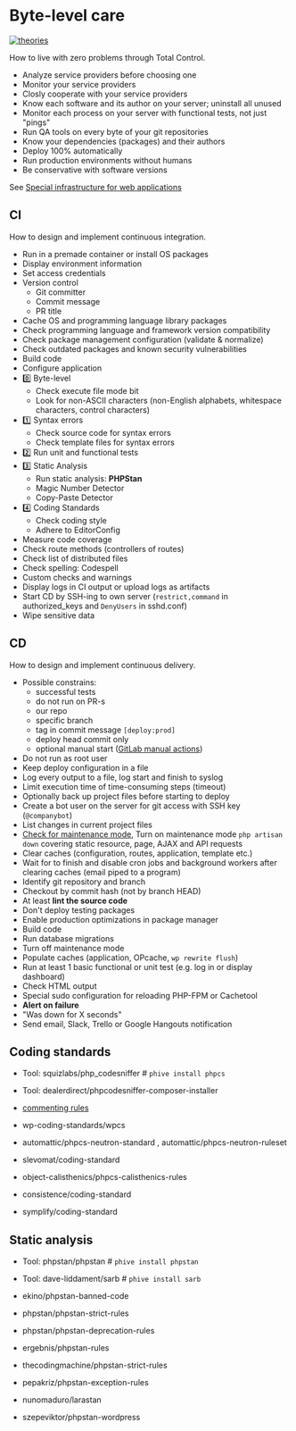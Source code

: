 # Byte-level care

[![theories](https://img.shields.io/badge/more-theories-purple)](https://github.com/stars/szepeviktor/lists/theory)

How to live with zero problems through Total Control.

-   Analyze service providers before choosing one
-   Monitor your service providers
-   Closly cooperate with your service providers
-   Know each software and its author on your server; uninstall all unused
-   Monitor each process on your server with functional tests, not just "pings"
-   Run QA tools on every byte of your git repositories
-   Know your dependencies (packages) and their authors
-   Deploy 100% automatically
-   Run production environments without humans
-   Be conservative with software versions

See [Special infrastructure for web applications](https://github.com/szepeviktor/infrastructure-for-hosting-web-applications)

## CI

How to design and implement continuous integration.

- Run in a premade container or install OS packages
- Display environment information
- Set access credentials
- Version control
    - Git committer
    - Commit message
    - PR title
- Cache OS and programming language library packages
- Check programming language and framework version compatibility
- Check package management configuration (validate & normalize)
- Check outdated packages and known security vulnerabilities
- Build code
- Configure application
- :zero: Byte-level
    - Check execute file mode bit
    - Look for non-ASCII characters
        (non-English alphabets, whitespace characters, control characters)
- :one: Syntax errors
    - Check source code for syntax errors
    - Check template files for syntax errors
- :two: Run unit and functional tests
- :three: Static Analysis
    - Run static analysis: **PHPStan**
    - Magic Number Detector
    - Copy-Paste Detector
- :four: Coding Standards
    - Check coding style
    - Adhere to EditorConfig
- Measure code coverage
- Check route methods (controllers of routes)
- Check list of distributed files
- Check spelling: Codespell
- Custom checks and warnings
- Display logs in CI output or upload logs as artifacts
- Start CD by SSH-ing to own server (`restrict,command` in authorized_keys and `DenyUsers` in sshd.conf)
- Wipe sensitive data

## CD

How to design and implement continuous delivery.

- Possible constrains:
    - successful tests
    - do not run on PR-s
    - our repo
    - specific branch
    - tag in commit message `[deploy:prod]`
    - deploy head commit only
    - optional manual start ([GitLab manual actions](https://gitlab.com/help/ci/yaml/README.md#manual-actions))
- Do not run as root user
- Keep deploy configuration in a file
- Log every output to a file, log start and finish to syslog
- Limit execution time of time-consuming steps (timeout)
- Optionally back up project files before starting to deploy
- Create a bot user on the server for git access with SSH key (`@companybot`)
- List changes in current project files
- [Check for maintenance mode](/webserver/laravel/Commands/IsDownForMaintenance.php),
    Turn on maintenance mode `php artisan down`
    covering static resource, page, AJAX and API requests
- Clear caches (configuration, routes, application, template etc.)
- Wait for to finish and disable cron jobs and background workers after clearing caches (email piped to a program)
- Identify git repository and branch
- Checkout by commit hash (not by branch HEAD)
- At least **lint the source code**
- Don't deploy testing packages
- Enable production optimizations in package manager
- Build code
- Run database migrations
- Turn off maintenance mode
- Populate caches (application, OPcache, `wp rewrite flush`)
- Run at least 1 basic functional or unit test (e.g. log in or display dashboard)
- Check HTML output
- Special sudo configuration for reloading PHP-FPM or Cachetool
- **Alert on failure**
- "Was down for X seconds"
- Send email, Slack, Trello or Google Hangouts notification

## Coding standards

- Tool: squizlabs/php_codesniffer # `phive install phpcs`
- Tool: dealerdirect/phpcodesniffer-composer-installer

- [commenting rules](https://github.com/squizlabs/PHP_CodeSniffer/tree/master/src/Standards/PEAR/Sniffs/Commenting)
- wp-coding-standards/wpcs
- automattic/phpcs-neutron-standard , automattic/phpcs-neutron-ruleset
- slevomat/coding-standard
- object-calisthenics/phpcs-calisthenics-rules
- consistence/coding-standard
- symplify/coding-standard

## Static analysis

- Tool: phpstan/phpstan # `phive install phpstan`
- Tool: dave-liddament/sarb # `phive install sarb`

- ekino/phpstan-banned-code
- phpstan/phpstan-strict-rules
- phpstan/phpstan-deprecation-rules
- ergebnis/phpstan-rules
- thecodingmachine/phpstan-strict-rules
- pepakriz/phpstan-exception-rules
- nunomaduro/larastan
- szepeviktor/phpstan-wordpress
